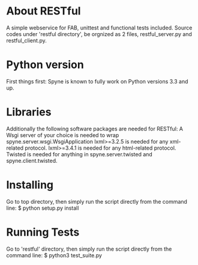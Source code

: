 # About RESTful
A simple webservice for FAB, unittest and functional tests included.
Source codes under 'restful directory', be orgnized as 2 files, restful_server.py and restful_client.py.

# Python version
First things first: Spyne is known to fully work on Python versions 3.3 and up. 

# Libraries
Additionally the following software packages are needed for RESTful:
A Wsgi server of your choice is needed to wrap spyne.server.wsgi.WsgiApplication
lxml>=3.2.5 is needed for any xml-related protocol.
lxml>=3.4.1 is needed for any html-related protocol.
Twisted is needed for anything in spyne.server.twisted and spyne.client.twisted.

# Installing
Go to top directory, then simply run the script directly from the command line:
$ python setup.py install

# Running Tests
Go to 'restful' directory, then simply run the script directly from the command line:
$ python3 test_suite.py
